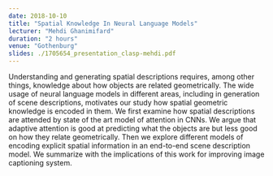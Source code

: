 ```yaml
---
date: 2018-10-10
title: "Spatial Knowledge In Neural Language Models"
lecturer: "Mehdi Ghanimifard"
duration: "2 hours"
venue: "Gothenburg"
slides: ./1705654_presentation_clasp-mehdi.pdf
---
```




Understanding and generating spatial descriptions requires, among other things, knowledge about how objects are related geometrically. The wide usage of neural language models in different areas, including in generation of scene descriptions, motivates our study how spatial geometric knowledge is encoded in them. We first examine how spatial descriptions are attended by state of the art model of attention in CNNs. We argue that adaptive attention is good at predicting what the objects are but less good on how they relate geometrically. Then we explore different models of encoding explicit spatial information in an end-to-end scene description model. We summarize with the implications of this work for improving image captioning system.




